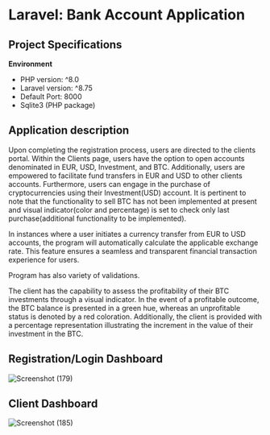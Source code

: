 # Laravel: Bank Account Application

## Project Specifications

**Environment**
- PHP version: ^8.0
- Laravel version: ^8.75
- Default Port: 8000
- Sqlite3 (PHP package)

## Application description


Upon completing the registration process, users are directed to the clients portal. Within the Clients page, users have the option to open accounts denominated in EUR, USD, Investment, and BTC. Additionally, users are empowered to facilitate fund transfers in EUR and USD to other clients accounts. Furthermore, users can engage in the purchase of cryptocurrencies using their Investment(USD) account. It is pertinent to note that the functionality to sell BTC has not been implemented at present and visual indicator(color and percentage) is set to check only last purchase(additional functionality to be implemented).

In instances where a user initiates a currency transfer from EUR to USD accounts, the program will automatically calculate the applicable exchange rate. This feature ensures a seamless and transparent financial transaction experience for users.

Program has also variety of validations.

The client has the capability to assess the profitability of their BTC investments through a visual indicator. In the event of a profitable outcome, the BTC balance is presented in a green hue, whereas an unprofitable status is denoted by a red coloration. Additionally, the client is provided with a percentage representation illustrating the increment in the value of their investment in the BTC.

## Registration/Login Dashboard
![Screenshot (179)](https://github.com/arturs-ansons/BankAccount/assets/65274330/7b1d02b0-7fca-4b4c-a8b8-8ec06bd202c3)
</br>
## Client Dashboard 
![Screenshot (185)](https://github.com/arturs-ansons/BankAccount/assets/65274330/df9c291d-233c-47ea-90fb-77ae6f7901ca)


